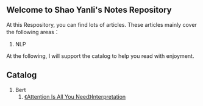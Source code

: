 ## Welcome to Shao Yanli's Notes Repository

At this Respository, you can find lots of articles. These articles mainly cover the following areas：

1. NLP

At the following, I will support the catalog to help you read with enjoyment.

## Catalog

1. Bert
    1. [《Attention Is All You Need》Interpretation](./Bert/Attention%20Is%20All%20You%20Need.md)